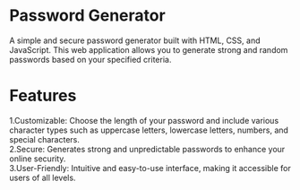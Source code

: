    # Password Generator
A simple and secure password generator built with HTML, CSS, and JavaScript. This web application allows you to generate strong and random passwords based on your specified criteria.

# Features

  1.Customizable: Choose the length of your password and include various character types such as uppercase letters, lowercase letters, numbers, and special characters.</br>
  2.Secure: Generates strong and unpredictable passwords to enhance your online security.</br>
  3.User-Friendly: Intuitive and easy-to-use interface, making it accessible for users of all levels.    
  
